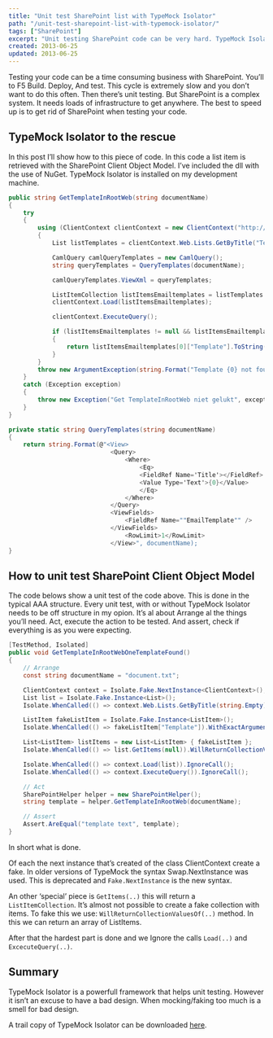 ```yaml
---
title: "Unit test SharePoint list with TypeMock Isolator"
path: "/unit-test-sharepoint-list-with-typemock-isolator/"
tags: ["SharePoint"]
excerpt: "Unit testing SharePoint code can be very hard. TypeMock Isolator can help you test your code that runs in SharePoint."
created: 2013-06-25
updated: 2013-06-25
---
```



Testing your code can be a time consuming business with SharePoint. You’ll to F5 Build. Deploy, And test. This cycle is extremely slow and you don’t want to do this often. Then there’s unit testing. But SharePoint is a complex system. It needs loads of infrastructure to get anywhere. The best to speed up is to get rid of SharePoint when testing your code.

## TypeMock Isolator to the rescue

In this post I’ll show how to this piece of code. In this code a list item is retrieved with the SharePoint Client Object Model. I’ve included the dll with the use of NuGet. TypeMock Isolator is installed on my development machine.

```csharp
public string GetTemplateInRootWeb(string documentName)
{
	try
	{
		using (ClientContext clientContext = new ClientContext("http://localhost"))
		{
			List listTemplates = clientContext.Web.Lists.GetByTitle("TemplateList");

			CamlQuery camlQueryTemplates = new CamlQuery();
			string queryTemplates = QueryTemplates(documentName);

			camlQueryTemplates.ViewXml = queryTemplates;

			ListItemCollection listItemsEmailtemplates = listTemplates.GetItems(camlQueryTemplates);
			clientContext.Load(listItemsEmailtemplates);

			clientContext.ExecuteQuery();

			if (listItemsEmailtemplates != null && listItemsEmailtemplates.Count == 1)
			{
				return listItemsEmailtemplates[0]["Template"].ToString();
			}
		}
		throw new ArgumentException(string.Format("Template {0} not found", documentName));
	}
	catch (Exception exception)
	{
		throw new Exception("Get TemplateInRootWeb niet gelukt", exception);
	}
}

private static string QueryTemplates(string documentName)
{
	return string.Format(@"<View>
							<Query>
								<Where>
									<Eq>
									<FieldRef Name='Title'></FieldRef>
									<Value Type='Text'>{0}</Value>
									</Eq>
								</Where>
							</Query>
							<ViewFields>
								<FieldRef Name=""EmailTemplate"" />
							</ViewFields>
								<RowLimit>1</RowLimit>
							</View>", documentName);
}
```

## How to unit test SharePoint Client Object Model

The code belows show a unit test of the code above. This is done in the typical AAA structure. Every unit test, with or without TypeMock Isolator needs to be off structure in my opion. It’s al about Arrange al the things you’ll need. Act, execute the action to be tested. And assert, check if everything is as you were expecting.

```csharp
[TestMethod, Isolated]
public void GetTemplateInRootWebOneTemplateFound()
{
	// Arrange
	const string documentName = "document.txt";

	ClientContext context = Isolate.Fake.NextInstance<ClientContext>();
	List list = Isolate.Fake.Instance<List>();
	Isolate.WhenCalled(() => context.Web.Lists.GetByTitle(string.Empty)).WillReturn(list);

	ListItem fakeListItem = Isolate.Fake.Instance<ListItem>();
	Isolate.WhenCalled(() => fakeListItem["Template"]).WithExactArguments().WillReturn("template text");

	List<ListItem> listItems = new List<ListItem> { fakeListItem };
	Isolate.WhenCalled(() => list.GetItems(null)).WillReturnCollectionValuesOf(listItems);

	Isolate.WhenCalled(() => context.Load(list)).IgnoreCall();
	Isolate.WhenCalled(() => context.ExecuteQuery()).IgnoreCall();

	// Act
	SharePointHelper helper = new SharePointHelper();
	string template = helper.GetTemplateInRootWeb(documentName);

	// Assert
	Assert.AreEqual("template text", template);
}
```

In short what is done.

Of each the next instance that’s created of the class ClientContext create a fake. In older versions of TypeMock the syntax Swap.NextInstance was used. This is deprecated and `Fake.NextInstance` is the new syntax.

An other ‘special’ piece is `GetItems(..)` this will return a `ListItemCollection`. It’s almost not possible to create a fake collection with items. To fake this we use: `WillReturnCollectionValuesOf(..)` method. In this we can return an array of ListItems.

After that the hardest part is done and we Ignore the calls `Load(..)` and `ExcecuteQuery(..)`.

## Summary

TypeMock Isolator is a powerfull framework that helps unit testing. However it isn’t an excuse to have a bad design. When mocking/faking too much is a smell for bad design.

A trail copy of TypeMock Isolator can be downloaded [here](http://www.typemock.com/).
